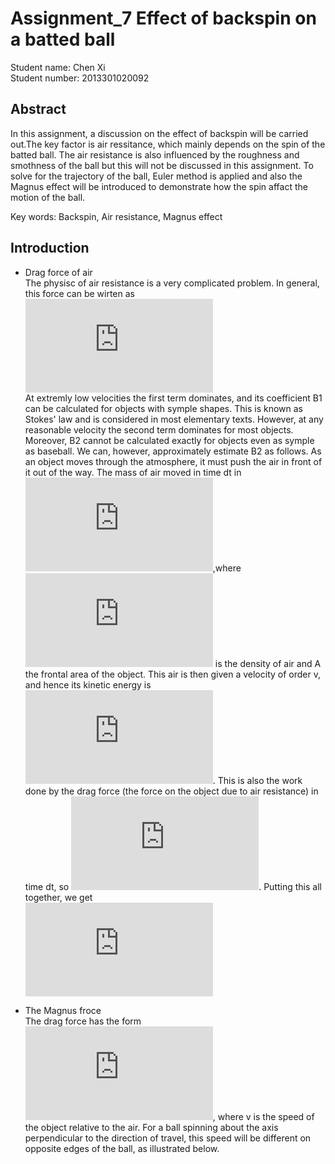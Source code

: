 # Assignment_7 Effect of backspin on a batted ball
Student name: Chen Xi<br>Student number: 2013301020092<br>

## Abstract
In this assignment, a discussion on the effect of backspin will be carried out.The key factor is air ressitance, which mainly depends on the spin of the batted ball. The air resistance is also influenced by the roughness and smothness of the ball but this will not be discussed in this assignment. To solve for the trajectory of the ball, Euler method is applied and also the Magnus effect will be introduced to demonstrate how the spin affact the motion of the ball.


Key words: Backspin, Air resistance, Magnus effect

## Introduction
* Drag force of air<br>
The physisc of air resistance is a very complicated problem. In general, this force can be wirten as<br>![](http://latex.codecogs.com/gif.latex?F_%7Bdrag%7D%3D-B_1v-B_2v%5E2)<br>
At extremly low velocities the first term dominates, and its coefficient B1 can be calculated for objects with symple shapes. This is known as Stokes' law and is considered in most elementary texts. However, at any reasonable velocity the second term dominates for most objects. Moreover, B2 cannot be calculated exactly for objects even as symple as baseball. We can, however, approximately estimate B2 as follows. As an object moves through the atmosphere, it must push the air in front of it out of the way. The mass of air moved in time dt in ![](http://latex.codecogs.com/gif.latex?m_%7Bair%7D%5Csim%20%5Crho%20Avdt),where ![](http://latex.codecogs.com/gif.latex?%5Crho) is the density of air and A the frontal area of the object. This air is then given a velocity of order v, and hence its kinetic energy is ![](http://latex.codecogs.com/gif.latex?E_%7Bair%7D%5Csim%20m_%7Bair%7Dv%5E2/2). This is also the work done by the drag force (the force on the object due to air resistance) in time dt, so ![](http://latex.codecogs.com/gif.latex?F_%7Bdrag%7Dvdt%3DE_%7Bair%7D). Putting this all together, we get<br> ![](http://latex.codecogs.com/gif.latex?F_%7Bdrag%7D%3D-%5Cfrac%7B1%7D%7B2%7DC%5Crho%20Av%5E2)

* The Magnus froce<br>
  The drag force has the form ![](http://latex.codecogs.com/gif.latex?F_%7Bdrag%7D%5Csim%20v%5E2), where v is the speed of the object relative to the air. For a ball spinning about the axis perpendicular to the direction of travel, this speed will be different on opposite edges of the ball, as illustrated below.<br>
  ![]()
